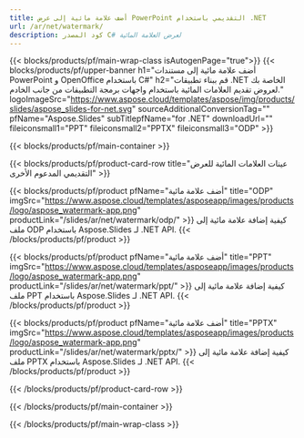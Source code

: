 ```yaml
---
title: أضف علامة مائية إلى عرض PowerPoint التقديمي باستخدام .NET
url: /ar/net/watermark/
description: كود المصدر C# لعرض العلامة المائية
---
```


{{< blocks/products/pf/main-wrap-class isAutogenPage="true">}}
{{< blocks/products/pf/upper-banner h1="أضف علامة مائية إلى مستندات PowerPoint و OpenOffice باستخدام C#" h2="قم ببناء تطبيقات .NET الخاصة بك لعروض تقديم العلامات المائية باستخدام واجهات برمجة التطبيقات من جانب الخادم." logoImageSrc="https://www.aspose.cloud/templates/aspose/img/products/slides/aspose_slides-for-net.svg" sourceAdditionalConversionTag="" pfName="Aspose.Slides" subTitlepfName="for .NET" downloadUrl="" fileiconsmall1="PPT" fileiconsmall2="PPTX" fileiconsmall3="ODP" >}}

{{< blocks/products/pf/main-container >}}

{{< blocks/products/pf/product-card-row title="عينات العلامات المائية للعرض التقديمي المدعوم الأخرى" >}}

{{< blocks/products/pf/product pfName="أضف علامة مائية" title="ODP" imgSrc="https://www.aspose.cloud/templates/asposeapp/images/products/logo/aspose_watermark-app.png" productLink="/slides/ar/net/watermark/odp/" >}}
كيفية إضافة علامة مائية إلى ملف ODP باستخدام Aspose.Slides لـ .NET API.
{{< /blocks/products/pf/product >}}

{{< blocks/products/pf/product pfName="أضف علامة مائية" title="PPT" imgSrc="https://www.aspose.cloud/templates/asposeapp/images/products/logo/aspose_watermark-app.png" productLink="/slides/ar/net/watermark/ppt/" >}}
كيفية إضافة علامة مائية إلى ملف PPT باستخدام Aspose.Slides لـ .NET API.
{{< /blocks/products/pf/product >}}

{{< blocks/products/pf/product pfName="أضف علامة مائية" title="PPTX" imgSrc="https://www.aspose.cloud/templates/asposeapp/images/products/logo/aspose_watermark-app.png" productLink="/slides/ar/net/watermark/pptx/" >}}
كيفية إضافة علامة مائية إلى ملف PPTX باستخدام Aspose.Slides لـ .NET API.
{{< /blocks/products/pf/product >}}



{{< /blocks/products/pf/product-card-row >}}

{{< /blocks/products/pf/main-container >}}
    
{{< /blocks/products/pf/main-wrap-class >}}